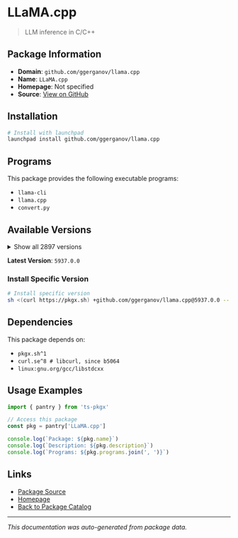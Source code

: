 # LLaMA.cpp

> LLM inference in C/C++

## Package Information

- **Domain**: `github.com/ggerganov/llama.cpp`
- **Name**: `LLaMA.cpp`
- **Homepage**: Not specified
- **Source**: [View on GitHub](https://github.com/pkgxdev/pantry/tree/main/projects/github.com/ggerganov/llama.cpp/package.yml)

## Installation

```bash
# Install with launchpad
launchpad install github.com/ggerganov/llama.cpp
```

## Programs

This package provides the following executable programs:

- `llama-cli`
- `llama.cpp`
- `convert.py`

## Available Versions

<details>
<summary>Show all 2897 versions</summary>

- `5937.0.0`, `5936.0.0`, `5935.0.0`, `5934.0.0`, `5933.0.0`
- `5932.0.0`, `5930.0.0`, `5929.0.0`, `5928.0.0`, `5927.0.0`
- `5924.0.0`, `5923.0.0`, `5922.0.0`, `5921.0.0`, `5920.0.0`
- `5919.0.0`, `5916.0.0`, `5914.0.0`, `5913.0.0`, `5912.0.0`
- `5911.0.0`, `5910.0.0`, `5909.0.0`, `5908.0.0`, `5904.0.0`
- `5902.0.0`, `5901.0.0`, `5900.0.0`, `5899.0.0`, `5898.0.0`
- `5897.0.0`, `5896.0.0`, `5895.0.0`, `5894.0.0`, `5893.0.0`
- `5892.0.0`, `5891.0.0`, `5890.0.0`, `5889.0.0`, `5888.0.0`
- `5887.0.0`, `5886.0.0`, `5884.0.0`, `5882.0.0`, `5880.0.0`
- `5876.0.0`, `5875.0.0`, `5874.0.0`, `5873.0.0`, `5872.0.0`
- `5870.0.0`, `5869.0.0`, `5868.0.0`, `5867.0.0`, `5866.0.0`
- `5865.0.0`, `5864.0.0`, `5863.0.0`, `5862.0.0`, `5861.0.0`
- `5860.0.0`, `5859.0.0`, `5858.0.0`, `5857.0.0`, `5856.0.0`
- `5855.0.0`, `5854.0.0`, `5853.0.0`, `5852.0.0`, `5851.0.0`
- `5849.0.0`, `5848.0.0`, `5847.0.0`, `5846.0.0`, `5845.0.0`
- `5844.0.0`, `5843.0.0`, `5841.0.0`, `5840.0.0`, `5839.0.0`
- `5838.0.0`, `5837.0.0`, `5836.0.0`, `5835.0.0`, `5834.0.0`
- `5833.0.0`, `5832.0.0`, `5831.0.0`, `5830.0.0`, `5829.0.0`
- `5828.0.0`, `5827.0.0`, `5826.0.0`, `5825.0.0`, `5824.0.0`
- `5823.0.0`, `5822.0.0`, `5821.0.0`, `5820.0.0`, `5819.0.0`
- `5817.0.0`, `5816.0.0`, `5815.0.0`, `5814.0.0`, `5812.0.0`
- `5811.0.0`, `5809.0.0`, `5808.0.0`, `5804.0.0`, `5803.0.0`
- `5802.0.0`, `5801.0.0`, `5798.0.0`, `5797.0.0`, `5795.0.0`
- `5794.0.0`, `5793.0.0`, `5792.0.0`, `5788.0.0`, `5787.0.0`
- `5785.0.0`, `5784.0.0`, `5783.0.0`, `5782.0.0`, `5780.0.0`
- `5778.0.0`, `5777.0.0`, `5775.0.0`, `5774.0.0`, `5773.0.0`
- `5772.0.0`, `5771.0.0`, `5770.0.0`, `5769.0.0`, `5760.0.0`
- `5759.0.0`, `5757.0.0`, `5756.0.0`, `5755.0.0`, `5754.0.0`
- `5753.0.0`, `5752.0.0`, `5751.0.0`, `5749.0.0`, `5747.0.0`
- `5745.0.0`, `5744.0.0`, `5743.0.0`, `5742.0.0`, `5740.0.0`
- `5738.0.0`, `5737.0.0`, `5736.0.0`, `5735.0.0`, `5734.0.0`
- `5733.0.0`, `5731.0.0`, `5729.0.0`, `5728.0.0`, `5726.0.0`
- `5723.0.0`, `5722.0.0`, `5721.0.0`, `5720.0.0`, `5719.0.0`
- `5718.0.0`, `5717.0.0`, `5716.0.0`, `5715.0.0`, `5714.0.0`
- `5713.0.0`, `5712.0.0`, `5711.0.0`, `5709.0.0`, `5708.0.0`
- `5707.0.0`, `5706.0.0`, `5704.0.0`, `5703.0.0`, `5702.0.0`
- `5701.0.0`, `5699.0.0`, `5698.0.0`, `5697.0.0`, `5696.0.0`
- `5695.0.0`, `5693.0.0`, `5689.0.0`, `5688.0.0`, `5687.0.0`
- `5686.0.0`, `5685.0.0`, `5684.0.0`, `5683.0.0`, `5682.0.0`
- `5681.0.0`, `5679.0.0`, `5676.0.0`, `5675.0.0`, `5674.0.0`
- `5673.0.0`, `5672.0.0`, `5671.0.0`, `5670.0.0`, `5669.0.0`
- `5668.0.0`, `5667.0.0`, `5666.0.0`, `5664.0.0`, `5662.0.0`
- `5659.0.0`, `5657.0.0`, `5655.0.0`, `5654.0.0`, `5653.0.0`
- `5652.0.0`, `5651.0.0`, `5650.0.0`, `5649.0.0`, `5648.0.0`
- `5646.0.0`, `5645.0.0`, `5644.0.0`, `5642.0.0`, `5641.0.0`
- `5640.0.0`, `5639.0.0`, `5638.0.0`, `5637.0.0`, `5636.0.0`
- `5634.0.0`, `5633.0.0`, `5632.0.0`, `5631.0.0`, `5630.0.0`
- `5629.0.0`, `5627.0.0`, `5625.0.0`, `5624.0.0`, `5622.0.0`
- `5621.0.0`, `5620.0.0`, `5618.0.0`, `5617.0.0`, `5615.0.0`
- `5614.0.0`, `5613.0.0`, `5612.0.0`, `5610.0.0`, `5609.0.0`
- `5608.0.0`, `5606.0.0`, `5604.0.0`, `5603.0.0`, `5602.0.0`
- `5601.0.0`, `5600.0.0`, `5598.0.0`, `5596.0.0`, `5595.0.0`
- `5593.0.0`, `5592.0.0`, `5591.0.0`, `5590.0.0`, `5589.0.0`
- `5588.0.0`, `5587.0.0`, `5586.0.0`, `5585.0.0`, `5584.0.0`
- `5581.0.0`, `5580.0.0`, `5578.0.0`, `5577.0.0`, `5576.0.0`
- `5575.0.0`, `5574.0.0`, `5573.0.0`, `5572.0.0`, `5571.0.0`
- `5569.0.0`, `5568.0.0`, `5560.0.0`, `5559.0.0`, `5558.0.0`
- `5556.0.0`, `5555.0.0`, `5554.0.0`, `5552.0.0`, `5551.0.0`
- `5548.0.0`, `5547.0.0`, `5546.0.0`, `5545.0.0`, `5544.0.0`
- `5543.0.0`, `5541.0.0`, `5540.0.0`, `5539.0.0`, `5538.0.0`
- `5537.0.0`, `5535.0.0`, `5534.0.0`, `5533.0.0`, `5532.0.0`
- `5530.0.0`, `5529.0.0`, `5526.0.0`, `5524.0.0`, `5522.0.0`
- `5519.0.0`, `5517.0.0`, `5516.0.0`, `5515.0.0`, `5514.0.0`
- `5513.0.0`, `5512.0.0`, `5510.0.0`, `5509.0.0`, `5508.0.0`
- `5506.0.0`, `5505.0.0`, `5504.0.0`, `5503.0.0`, `5502.0.0`
- `5501.0.0`, `5499.0.0`, `5498.0.0`, `5497.0.0`, `5495.0.0`
- `5494.0.0`, `5493.0.0`, `5492.0.0`, `5490.0.0`, `5489.0.0`
- `5488.0.0`, `5486.0.0`, `5484.0.0`, `5483.0.0`, `5481.0.0`
- `5480.0.0`, `5479.0.0`, `5478.0.0`, `5477.0.0`, `5476.0.0`
- `5475.0.0`, `5474.0.0`, `5473.0.0`, `5472.0.0`, `5471.0.0`
- `5468.0.0`, `5466.0.0`, `5465.0.0`, `5464.0.0`, `5463.0.0`
- `5462.0.0`, `5461.0.0`, `5460.0.0`, `5459.0.0`, `5458.0.0`
- `5456.0.0`, `5454.0.0`, `5453.0.0`, `5452.0.0`, `5451.0.0`
- `5450.0.0`, `5449.0.0`, `5448.0.0`, `5446.0.0`, `5444.0.0`
- `5443.0.0`, `5442.0.0`, `5441.0.0`, `5440.0.0`, `5439.0.0`
- `5438.0.0`, `5437.0.0`, `5436.0.0`, `5435.0.0`, `5434.0.0`
- `5432.0.0`, `5431.0.0`, `5430.0.0`, `5429.0.0`, `5427.0.0`
- `5426.0.0`, `5425.0.0`, `5423.0.0`, `5422.0.0`, `5421.0.0`
- `5417.0.0`, `5415.0.0`, `5414.0.0`, `5412.0.0`, `5411.0.0`
- `5410.0.0`, `5409.0.0`, `5406.0.0`, `5405.0.0`, `5404.0.0`
- `5402.0.0`, `5401.0.0`, `5400.0.0`, `5395.0.0`, `5394.0.0`
- `5392.0.0`, `5391.0.0`, `5390.0.0`, `5388.0.0`, `5387.0.0`
- `5385.0.0`, `5384.0.0`, `5382.0.0`, `5381.0.0`, `5380.0.0`
- `5379.0.0`, `5378.0.0`, `5377.0.0`, `5372.0.0`, `5371.0.0`
- `5370.0.0`, `5368.0.0`, `5367.0.0`, `5366.0.0`, `5365.0.0`
- `5363.0.0`, `5361.0.0`, `5360.0.0`, `5359.0.0`, `5358.0.0`
- `5357.0.0`, `5356.0.0`, `5355.0.0`, `5354.0.0`, `5353.0.0`
- `5352.0.0`, `5351.0.0`, `5350.0.0`, `5349.0.0`, `5347.0.0`
- `5346.0.0`, `5345.0.0`, `5344.0.0`, `5342.0.0`, `5341.0.0`
- `5340.0.0`, `5338.0.0`, `5336.0.0`, `5335.0.0`, `5334.0.0`
- `5333.0.0`, `5332.0.0`, `5331.0.0`, `5330.0.0`, `5329.0.0`
- `5328.0.0`, `5327.0.0`, `5326.0.0`, `5325.0.0`, `5324.0.0`
- `5323.0.0`, `5322.0.0`, `5321.0.0`, `5320.0.0`, `5318.0.0`
- `5317.0.0`, `5313.0.0`, `5311.0.0`, `5310.0.0`, `5309.0.0`
- `5308.0.0`, `5306.0.0`, `5303.0.0`, `5302.0.0`, `5301.0.0`
- `5300.0.0`, `5299.0.0`, `5298.0.0`, `5297.0.0`, `5296.0.0`
- `5295.0.0`, `5293.0.0`, `5292.0.0`, `5289.0.0`, `5287.0.0`
- `5286.0.0`, `5284.0.0`, `5283.0.0`, `5281.0.0`, `5280.0.0`
- `5279.0.0`, `5278.0.0`, `5277.0.0`, `5276.0.0`, `5275.0.0`
- `5274.0.0`, `5273.0.0`, `5272.0.0`, `5271.0.0`, `5270.0.0`
- `5269.0.0`, `5267.0.0`, `5266.0.0`, `5265.0.0`, `5261.0.0`
- `5260.0.0`, `5259.0.0`, `5258.0.0`, `5257.0.0`, `5255.0.0`
- `5254.0.0`, `5253.0.0`, `5252.0.0`, `5250.0.0`, `5249.0.0`
- `5248.0.0`, `5246.0.0`, `5243.0.0`, `5242.0.0`, `5241.0.0`
- `5239.0.0`, `5237.0.0`, `5236.0.0`, `5235.0.0`, `5233.0.0`
- `5232.0.0`, `5231.0.0`, `5230.0.0`, `5228.0.0`, `5226.0.0`
- `5225.0.0`, `5223.0.0`, `5222.0.0`, `5221.0.0`, `5220.0.0`
- `5219.0.0`, `5218.0.0`, `5217.0.0`, `5216.0.0`, `5215.0.0`
- `5214.0.0`, `5213.0.0`, `5212.0.0`, `5211.0.0`, `5210.0.0`
- `5209.0.0`, `5208.0.0`, `5207.0.0`, `5205.0.0`, `5204.0.0`
- `5202.0.0`, `5201.0.0`, `5200.0.0`, `5199.0.0`, `5198.0.0`
- `5197.0.0`, `5196.0.0`, `5195.0.0`, `5194.0.0`, `5193.0.0`
- `5192.0.0`, `5191.0.0`, `5190.0.0`, `5189.0.0`, `5188.0.0`
- `5187.0.0`, `5186.0.0`, `5185.0.0`, `5184.0.0`, `5181.0.0`
- `5180.0.0`, `5178.0.0`, `5177.0.0`, `5176.0.0`, `5175.0.0`
- `5174.0.0`, `5173.0.0`, `5171.0.0`, `5170.0.0`, `5169.0.0`
- `5166.0.0`, `5165.0.0`, `5164.0.0`, `5163.0.0`, `5162.0.0`
- `5161.0.0`, `5160.0.0`, `5159.0.0`, `5158.0.0`, `5156.0.0`
- `5155.0.0`, `5153.0.0`, `5152.0.0`, `5151.0.0`, `5150.0.0`
- `5149.0.0`, `5148.0.0`, `5147.0.0`, `5146.0.0`, `5145.0.0`
- `5144.0.0`, `5143.0.0`, `5142.0.0`, `5141.0.0`, `5140.0.0`
- `5138.0.0`, `5137.0.0`, `5136.0.0`, `5135.0.0`, `5134.0.0`
- `5133.0.0`, `5132.0.0`, `5131.0.0`, `5129.0.0`, `5127.0.0`
- `5126.0.0`, `5125.0.0`, `5124.0.0`, `5123.0.0`, `5122.0.0`
- `5121.0.0`, `5120.0.0`, `5119.0.0`, `5118.0.0`, `5117.0.0`
- `5116.0.0`, `5115.0.0`, `5114.0.0`, `5113.0.0`, `5108.0.0`
- `5107.0.0`, `5106.0.0`, `5099.0.0`, `5097.0.0`, `5096.0.0`
- `5094.0.0`, `5093.0.0`, `5092.0.0`, `5089.0.0`, `5086.0.0`
- `5085.0.0`, `5084.0.0`, `5083.0.0`, `5082.0.0`, `5081.0.0`
- `5080.0.0`, `5079.0.0`, `5078.0.0`, `5076.0.0`, `5074.0.0`
- `5073.0.0`, `5072.0.0`, `5071.0.0`, `5066.0.0`, `5064.0.0`
- `5062.0.0`, `5061.0.0`, `5060.0.0`, `5059.0.0`, `5058.0.0`
- `5057.0.0`, `5056.0.0`, `5055.0.0`, `5054.0.0`, `5053.0.0`
- `5052.0.0`, `5050.0.0`, `5049.0.0`, `5046.0.0`, `5045.0.0`
- `5043.0.0`, `5041.0.0`, `5039.0.0`, `5038.0.0`, `5037.0.0`
- `5036.0.0`, `5035.0.0`, `5034.0.0`, `5033.0.0`, `5032.0.0`
- `5031.0.0`, `5030.0.0`, `5029.0.0`, `5028.0.0`, `5026.0.0`
- `5025.0.0`, `5022.0.0`, `5021.0.0`, `5019.0.0`, `5018.0.0`
- `5017.0.0`, `5016.0.0`, `5015.0.0`, `5013.0.0`, `5012.0.0`
- `5010.0.0`, `5009.0.0`, `5006.0.0`, `5005.0.0`, `5004.0.0`
- `5003.0.0`, `5002.0.0`, `5001.0.0`, `4999.0.0`, `4998.0.0`
- `4997.0.0`, `4992.0.0`, `4991.0.0`, `4990.0.0`, `4988.0.0`
- `4987.0.0`, `4986.0.0`, `4985.0.0`, `4984.0.0`, `4982.0.0`
- `4981.0.0`, `4980.0.0`, `4978.0.0`, `4977.0.0`, `4976.0.0`
- `4974.0.0`, `4972.0.0`, `4970.0.0`, `4969.0.0`, `4967.0.0`
- `4966.0.0`, `4964.0.0`, `4963.0.0`, `4961.0.0`, `4958.0.0`
- `4957.0.0`, `4956.0.0`, `4953.0.0`, `4951.0.0`, `4948.0.0`
- `4947.0.0`, `4945.0.0`, `4944.0.0`, `4942.0.0`, `4940.0.0`
- `4939.0.0`, `4938.0.0`, `4937.0.0`, `4936.0.0`, `4935.0.0`
- `4934.0.0`, `4933.0.0`, `4932.0.0`, `4930.0.0`, `4929.0.0`
- `4927.0.0`, `4926.0.0`, `4925.0.0`, `4924.0.0`, `4923.0.0`
- `4921.0.0`, `4920.0.0`, `4919.0.0`, `4916.0.0`, `4915.0.0`
- `4914.0.0`, `4913.0.0`, `4912.0.0`, `4911.0.0`, `4910.0.0`
- `4909.0.0`, `4908.0.0`, `4907.0.0`, `4905.0.0`, `4903.0.0`
- `4902.0.0`, `4901.0.0`, `4900.0.0`, `4899.0.0`, `4898.0.0`
- `4897.0.0`, `4896.0.0`, `4895.0.0`, `4893.0.0`, `4892.0.0`
- `4891.0.0`, `4889.0.0`, `4888.0.0`, `4886.0.0`, `4885.0.0`
- `4884.0.0`, `4882.0.0`, `4880.0.0`, `4879.0.0`, `4877.0.0`
- `4876.0.0`, `4875.0.0`, `4874.0.0`, `4873.0.0`, `4872.0.0`
- `4871.0.0`, `4870.0.0`, `4869.0.0`, `4868.0.0`, `4867.0.0`
- `4865.0.0`, `4864.0.0`, `4863.0.0`, `4861.0.0`, `4860.0.0`
- `4859.0.0`, `4856.0.0`, `4855.0.0`, `4854.0.0`, `4853.0.0`
- `4851.0.0`, `4849.0.0`, `4848.0.0`, `4847.0.0`, `4846.0.0`
- `4837.0.0`, `4836.0.0`, `4835.0.0`, `4834.0.0`, `4833.0.0`
- `4832.0.0`, `4831.0.0`, `4830.0.0`, `4829.0.0`, `4827.0.0`
- `4826.0.0`, `4824.0.0`, `4823.0.0`, `4821.0.0`, `4820.0.0`
- `4819.0.0`, `4818.0.0`, `4806.0.0`, `4805.0.0`, `4804.0.0`
- `4803.0.0`, `4801.0.0`, `4800.0.0`, `4799.0.0`, `4798.0.0`
- `4797.0.0`, `4796.0.0`, `4793.0.0`, `4792.0.0`, `4790.0.0`
- `4789.0.0`, `4788.0.0`, `4786.0.0`, `4785.0.0`, `4784.0.0`
- `4783.0.0`, `4778.0.0`, `4777.0.0`, `4776.0.0`, `4775.0.0`
- `4774.0.0`, `4773.0.0`, `4771.0.0`, `4770.0.0`, `4769.0.0`
- `4768.0.0`, `4767.0.0`, `4765.0.0`, `4764.0.0`, `4763.0.0`
- `4762.0.0`, `4761.0.0`, `4760.0.0`, `4759.0.0`, `4756.0.0`
- `4755.0.0`, `4754.0.0`, `4753.0.0`, `4751.0.0`, `4749.0.0`
- `4747.0.0`, `4746.0.0`, `4745.0.0`, `4743.0.0`, `4742.0.0`
- `4739.0.0`, `4738.0.0`, `4735.0.0`, `4734.0.0`, `4733.0.0`
- `4732.0.0`, `4731.0.0`, `4730.0.0`, `4728.0.0`, `4727.0.0`
- `4724.0.0`, `4722.0.0`, `4721.0.0`, `4720.0.0`, `4719.0.0`
- `4718.0.0`, `4717.0.0`, `4716.0.0`, `4714.0.0`, `4713.0.0`
- `4712.0.0`, `4710.0.0`, `4708.0.0`, `4707.0.0`, `4706.0.0`
- `4705.0.0`, `4704.0.0`, `4702.0.0`, `4699.0.0`, `4698.0.0`
- `4696.0.0`, `4695.0.0`, `4694.0.0`, `4692.0.0`, `4689.0.0`
- `4688.0.0`, `4686.0.0`, `4683.0.0`, `4682.0.0`, `4681.0.0`
- `4679.0.0`, `4678.0.0`, `4677.0.0`, `4676.0.0`, `4675.0.0`
- `4671.0.0`, `4667.0.0`, `4666.0.0`, `4663.0.0`, `4662.0.0`
- `4661.0.0`, `4660.0.0`, `4659.0.0`, `4658.0.0`, `4657.0.0`
- `4651.0.0`, `4649.0.0`, `4648.0.0`, `4647.0.0`, `4646.0.0`
- `4644.0.0`, `4643.0.0`, `4642.0.0`, `4641.0.0`, `4640.0.0`
- `4639.0.0`, `4637.0.0`, `4636.0.0`, `4634.0.0`, `4633.0.0`
- `4631.0.0`, `4628.0.0`, `4623.0.0`, `4621.0.0`, `4620.0.0`
- `4619.0.0`, `4618.0.0`, `4617.0.0`, `4616.0.0`, `4615.0.0`
- `4614.0.0`, `4613.0.0`, `4611.0.0`, `4610.0.0`, `4609.0.0`
- `4608.0.0`, `4607.0.0`, `4606.0.0`, `4605.0.0`, `4604.0.0`
- `4603.0.0`, `4601.0.0`, `4600.0.0`, `4599.0.0`, `4598.0.0`
- `4595.0.0`, `4594.0.0`, `4589.0.0`, `4588.0.0`, `4586.0.0`
- `4585.0.0`, `4583.0.0`, `4581.0.0`, `4580.0.0`, `4576.0.0`
- `4575.0.0`, `4574.0.0`, `4572.0.0`, `4570.0.0`, `4569.0.0`
- `4568.0.0`, `4567.0.0`, `4566.0.0`, `4565.0.0`, `4564.0.0`
- `4562.0.0`, `4560.0.0`, `4559.0.0`, `4557.0.0`, `4552.0.0`
- `4550.0.0`, `4549.0.0`, `4548.0.0`, `4547.0.0`, `4546.0.0`
- `4545.0.0`, `4543.0.0`, `4542.0.0`, `4539.0.0`, `4538.0.0`
- `4537.0.0`, `4536.0.0`, `4535.0.0`, `4534.0.0`, `4533.0.0`
- `4532.0.0`, `4529.0.0`, `4528.0.0`, `4527.0.0`, `4526.0.0`
- `4525.0.0`, `4524.0.0`, `4523.0.0`, `4522.0.0`, `4521.0.0`
- `4520.0.0`, `4519.0.0`, `4518.0.0`, `4516.0.0`, `4514.0.0`
- `4513.0.0`, `4512.0.0`, `4510.0.0`, `4509.0.0`, `4508.0.0`
- `4506.0.0`, `4504.0.0`, `4503.0.0`, `4502.0.0`, `4501.0.0`
- `4500.0.0`, `4499.0.0`, `4497.0.0`, `4493.0.0`, `4491.0.0`
- `4488.0.0`, `4487.0.0`, `4485.0.0`, `4481.0.0`, `4475.0.0`
- `4474.0.0`, `4468.0.0`, `4467.0.0`, `4466.0.0`, `4465.0.0`
- `4464.0.0`, `4458.0.0`, `4457.0.0`, `4456.0.0`, `4453.0.0`
- `4451.0.0`, `4450.0.0`, `4447.0.0`, `4446.0.0`, `4445.0.0`
- `4443.0.0`, `4440.0.0`, `4439.0.0`, `4438.0.0`, `4437.0.0`
- `4435.0.0`, `4434.0.0`, `4433.0.0`, `4432.0.0`, `4431.0.0`
- `4430.0.0`, `4428.0.0`, `4426.0.0`, `4425.0.0`, `4424.0.0`
- `4423.0.0`, `4422.0.0`, `4421.0.0`, `4420.0.0`, `4419.0.0`
- `4418.0.0`, `4416.0.0`, `4415.0.0`, `4414.0.0`, `4411.0.0`
- `4409.0.0`, `4406.0.0`, `4404.0.0`, `4403.0.0`, `4402.0.0`
- `4400.0.0`, `4399.0.0`, `4398.0.0`, `4397.0.0`, `4396.0.0`
- `4394.0.0`, `4393.0.0`, `4392.0.0`, `4391.0.0`, `4390.0.0`
- `4389.0.0`, `4388.0.0`, `4387.0.0`, `4386.0.0`, `4385.0.0`
- `4384.0.0`, `4383.0.0`, `4382.0.0`, `4381.0.0`, `4380.0.0`
- `4379.0.0`, `4378.0.0`, `4376.0.0`, `4375.0.0`, `4372.0.0`
- `4371.0.0`, `4369.0.0`, `4368.0.0`, `4367.0.0`, `4366.0.0`
- `4365.0.0`, `4363.0.0`, `4362.0.0`, `4361.0.0`, `4360.0.0`
- `4359.0.0`, `4358.0.0`, `4357.0.0`, `4354.0.0`, `4353.0.0`
- `4351.0.0`, `4350.0.0`, `4349.0.0`, `4348.0.0`, `4343.0.0`
- `4342.0.0`, `4341.0.0`, `4338.0.0`, `4337.0.0`, `4333.0.0`
- `4331.0.0`, `4329.0.0`, `4327.0.0`, `4326.0.0`, `4325.0.0`
- `4324.0.0`, `4321.0.0`, `4320.0.0`, `4319.0.0`, `4318.0.0`
- `4317.0.0`, `4315.0.0`, `4314.0.0`, `4312.0.0`, `4311.0.0`
- `4304.0.0`, `4302.0.0`, `4301.0.0`, `4300.0.0`, `4299.0.0`
- `4298.0.0`, `4297.0.0`, `4296.0.0`, `4295.0.0`, `4293.0.0`
- `4292.0.0`, `4291.0.0`, `4290.0.0`, `4288.0.0`, `4287.0.0`
- `4285.0.0`, `4284.0.0`, `4283.0.0`, `4282.0.0`, `4281.0.0`
- `4280.0.0`, `4279.0.0`, `4276.0.0`, `4273.0.0`, `4272.0.0`
- `4271.0.0`, `4267.0.0`, `4266.0.0`, `4265.0.0`, `4262.0.0`
- `4261.0.0`, `4260.0.0`, `4258.0.0`, `4256.0.0`, `4255.0.0`
- `4254.0.0`, `4253.0.0`, `4248.0.0`, `4246.0.0`, `4243.0.0`
- `4242.0.0`, `4240.0.0`, `4239.0.0`, `4234.0.0`, `4233.0.0`
- `4231.0.0`, `4230.0.0`, `4227.0.0`, `4226.0.0`, `4224.0.0`
- `4222.0.0`, `4221.0.0`, `4220.0.0`, `4219.0.0`, `4218.0.0`
- `4217.0.0`, `4216.0.0`, `4215.0.0`, `4214.0.0`, `4212.0.0`
- `4210.0.0`, `4209.0.0`, `4208.0.0`, `4206.0.0`, `4204.0.0`
- `4203.0.0`, `4202.0.0`, `4201.0.0`, `4200.0.0`, `4195.0.0`
- `4191.0.0`, `4179.0.0`, `4178.0.0`, `4177.0.0`, `4176.0.0`
- `4175.0.0`, `4174.0.0`, `4173.0.0`, `4171.0.0`, `4170.0.0`
- `4169.0.0`, `4168.0.0`, `4167.0.0`, `4164.0.0`, `4163.0.0`
- `4162.0.0`, `4161.0.0`, `4160.0.0`, `4157.0.0`, `4154.0.0`
- `4153.0.0`, `4151.0.0`, `4150.0.0`, `4149.0.0`, `4148.0.0`
- `4143.0.0`, `4142.0.0`, `4141.0.0`, `4139.0.0`, `4138.0.0`
- `4137.0.0`, `4134.0.0`, `4133.0.0`, `4132.0.0`, `4131.0.0`
- `4130.0.0`, `4129.0.0`, `4128.0.0`, `4127.0.0`, `4126.0.0`
- `4122.0.0`, `4120.0.0`, `4118.0.0`, `4115.0.0`, `4114.0.0`
- `4113.0.0`, `4112.0.0`, `4111.0.0`, `4103.0.0`, `4102.0.0`
- `4100.0.0`, `4098.0.0`, `4095.0.0`, `4094.0.0`, `4092.0.0`
- `4091.0.0`, `4088.0.0`, `4087.0.0`, `4082.0.0`, `4081.0.0`
- `4080.0.0`, `4079.0.0`, `4078.0.0`, `4077.0.0`, `4076.0.0`
- `4075.0.0`, `4071.0.0`, `4069.0.0`, `4068.0.0`, `4067.0.0`
- `4066.0.0`, `4065.0.0`, `4062.0.0`, `4056.0.0`, `4055.0.0`
- `4053.0.0`, `4052.0.0`, `4050.0.0`, `4048.0.0`, `4044.0.0`
- `4042.0.0`, `4041.0.0`, `4040.0.0`, `4038.0.0`, `4037.0.0`
- `4036.0.0`, `4034.0.0`, `4033.0.0`, `4032.0.0`, `4027.0.0`
- `4026.0.0`, `4025.0.0`, `4024.0.0`, `4023.0.0`, `4020.0.0`
- `4019.0.0`, `4016.0.0`, `4015.0.0`, `4014.0.0`, `4013.0.0`
- `4011.0.0`, `4010.0.0`, `4009.0.0`, `4007.0.0`, `4006.0.0`
- `4005.0.0`, `4003.0.0`, `4002.0.0`, `4001.0.0`, `4000.0.0`
- `3999.0.0`, `3998.0.0`, `3997.0.0`, `3996.0.0`, `3995.0.0`
- `3994.0.0`, `3991.0.0`, `3990.0.0`, `3989.0.0`, `3988.0.0`
- `3987.0.0`, `3985.0.0`, `3984.0.0`, `3983.0.0`, `3982.0.0`
- `3978.0.0`, `3977.0.0`, `3975.0.0`, `3974.0.0`, `3972.0.0`
- `3971.0.0`, `3970.0.0`, `3967.0.0`, `3964.0.0`, `3962.0.0`
- `3961.0.0`, `3960.0.0`, `3958.0.0`, `3957.0.0`, `3952.0.0`
- `3950.0.0`, `3949.0.0`, `3948.0.0`, `3946.0.0`, `3943.0.0`
- `3942.0.0`, `3941.0.0`, `3940.0.0`, `3939.0.0`, `3938.0.0`
- `3936.0.0`, `3935.0.0`, `3933.0.0`, `3932.0.0`, `3931.0.0`
- `3930.0.0`, `3927.0.0`, `3926.0.0`, `3925.0.0`, `3923.0.0`
- `3922.0.0`, `3921.0.0`, `3920.0.0`, `3917.0.0`, `3916.0.0`
- `3914.0.0`, `3912.0.0`, `3911.0.0`, `3909.0.0`, `3907.0.0`
- `3906.0.0`, `3905.0.0`, `3904.0.0`, `3903.0.0`, `3902.0.0`
- `3901.0.0`, `3899.0.0`, `3898.0.0`, `3896.0.0`, `3895.0.0`
- `3892.0.0`, `3889.0.0`, `3887.0.0`, `3886.0.0`, `3883.0.0`
- `3880.0.0`, `3878.0.0`, `3874.0.0`, `3873.0.0`, `3872.0.0`
- `3870.0.0`, `3869.0.0`, `3868.0.0`, `3867.0.0`, `3866.0.0`
- `3865.0.0`, `3864.0.0`, `3863.0.0`, `3861.0.0`, `3856.0.0`
- `3855.0.0`, `3853.0.0`, `3849.0.0`, `3848.0.0`, `3847.0.0`
- `3841.0.0`, `3837.0.0`, `3835.0.0`, `3834.0.0`, `3832.0.0`
- `3831.0.0`, `3829.0.0`, `3828.0.0`, `3827.0.0`, `3825.0.0`
- `3824.0.0`, `3823.0.0`, `3822.0.0`, `3821.0.0`, `3818.0.0`
- `3817.0.0`, `3816.0.0`, `3814.0.0`, `3813.0.0`, `3812.0.0`
- `3811.0.0`, `3808.0.0`, `3807.0.0`, `3806.0.0`, `3805.0.0`
- `3804.0.0`, `3803.0.0`, `3802.0.0`, `3801.0.0`, `3800.0.0`
- `3799.0.0`, `3798.0.0`, `3795.0.0`, `3790.0.0`, `3789.0.0`
- `3788.0.0`, `3787.0.0`, `3786.0.0`, `3785.0.0`, `3783.0.0`
- `3782.0.0`, `3781.0.0`, `3779.0.0`, `3778.0.0`, `3777.0.0`
- `3775.0.0`, `3774.0.0`, `3772.0.0`, `3771.0.0`, `3770.0.0`
- `3767.0.0`, `3766.0.0`, `3765.0.0`, `3764.0.0`, `3763.0.0`
- `3761.0.0`, `3760.0.0`, `3759.0.0`, `3756.0.0`, `3755.0.0`
- `3754.0.0`, `3753.0.0`, `3752.0.0`, `3751.0.0`, `3750.0.0`
- `3749.0.0`, `3747.0.0`, `3744.0.0`, `3743.0.0`, `3740.0.0`
- `3737.0.0`, `3735.0.0`, `3733.0.0`, `3731.0.0`, `3729.0.0`
- `3728.0.0`, `3727.0.0`, `3726.0.0`, `3725.0.0`, `3723.0.0`
- `3721.0.0`, `3720.0.0`, `3718.0.0`, `3717.0.0`, `3716.0.0`
- `3715.0.0`, `3714.0.0`, `3713.0.0`, `3711.0.0`, `3707.0.0`
- `3706.0.0`, `3705.0.0`, `3704.0.0`, `3703.0.0`, `3702.0.0`
- `3701.0.0`, `3700.0.0`, `3699.0.0`, `3688.0.0`, `3687.0.0`
- `3686.0.0`, `3685.0.0`, `3684.0.0`, `3683.0.0`, `3682.0.0`
- `3681.0.0`, `3680.0.0`, `3678.0.0`, `3677.0.0`, `3676.0.0`
- `3675.0.0`, `3674.0.0`, `3672.0.0`, `3671.0.0`, `3669.0.0`
- `3668.0.0`, `3667.0.0`, `3666.0.0`, `3664.0.0`, `3661.0.0`
- `3658.0.0`, `3656.0.0`, `3655.0.0`, `3654.0.0`, `3652.0.0`
- `3651.0.0`, `3649.0.0`, `3647.0.0`, `3645.0.0`, `3644.0.0`
- `3643.0.0`, `3639.0.0`, `3636.0.0`, `3635.0.0`, `3634.0.0`
- `3633.0.0`, `3632.0.0`, `3631.0.0`, `3630.0.0`, `3629.0.0`
- `3625.0.0`, `3623.0.0`, `3622.0.0`, `3621.0.0`, `3620.0.0`
- `3617.0.0`, `3616.0.0`, `3615.0.0`, `3614.0.0`, `3613.0.0`
- `3612.0.0`, `3611.0.0`, `3610.0.0`, `3609.0.0`, `3608.0.0`
- `3607.0.0`, `3606.0.0`, `3604.0.0`, `3603.0.0`, `3600.0.0`
- `3599.0.0`, `3598.0.0`, `3593.0.0`, `3592.0.0`, `3591.0.0`
- `3590.0.0`, `3589.0.0`, `3588.0.0`, `3587.0.0`, `3585.0.0`
- `3584.0.0`, `3583.0.0`, `3582.0.0`, `3581.0.0`, `3580.0.0`
- `3578.0.0`, `3577.0.0`, `3575.0.0`, `3574.0.0`, `3573.0.0`
- `3571.0.0`, `3567.0.0`, `3566.0.0`, `3565.0.0`, `3564.0.0`
- `3563.0.0`, `3561.0.0`, `3560.0.0`, `3559.0.0`, `3557.0.0`
- `3556.0.0`, `3551.0.0`, `3547.0.0`, `3543.0.0`, `3542.0.0`
- `3541.0.0`, `3540.0.0`, `3539.0.0`, `3538.0.0`, `3537.0.0`
- `3536.0.0`, `3534.0.0`, `3532.0.0`, `3531.0.0`, `3529.0.0`
- `3528.0.0`, `3527.0.0`, `3525.0.0`, `3524.0.0`, `3522.0.0`
- `3520.0.0`, `3519.0.0`, `3517.0.0`, `3516.0.0`, `3515.0.0`
- `3512.0.0`, `3510.0.0`, `3509.0.0`, `3508.0.0`, `3506.0.0`
- `3505.0.0`, `3504.0.0`, `3503.0.0`, `3502.0.0`, `3501.0.0`
- `3500.0.0`, `3499.0.0`, `3498.0.0`, `3497.0.0`, `3496.0.0`
- `3495.0.0`, `3490.0.0`, `3489.0.0`, `3488.0.0`, `3487.0.0`
- `3486.0.0`, `3485.0.0`, `3484.0.0`, `3483.0.0`, `3482.0.0`
- `3479.0.0`, `3472.0.0`, `3471.0.0`, `3470.0.0`, `3469.0.0`
- `3468.0.0`, `3467.0.0`, `3465.0.0`, `3464.0.0`, `3463.0.0`
- `3462.0.0`, `3461.0.0`, `3460.0.0`, `3459.0.0`, `3458.0.0`
- `3456.0.0`, `3452.0.0`, `3451.0.0`, `3450.0.0`, `3449.0.0`
- `3447.0.0`, `3445.0.0`, `3442.0.0`, `3441.0.0`, `3440.0.0`
- `3438.0.0`, `3437.0.0`, `3436.0.0`, `3434.0.0`, `3433.0.0`
- `3428.0.0`, `3427.0.0`, `3425.0.0`, `3423.0.0`, `3421.0.0`
- `3419.0.0`, `3418.0.0`, `3416.0.0`, `3412.0.0`, `3408.0.0`
- `3407.0.0`, `3406.0.0`, `3405.0.0`, `3403.0.0`, `3402.0.0`
- `3400.0.0`, `3398.0.0`, `3396.0.0`, `3394.0.0`, `3393.0.0`
- `3392.0.0`, `3389.0.0`, `3387.0.0`, `3386.0.0`, `3385.0.0`
- `3384.0.0`, `3383.0.0`, `3382.0.0`, `3381.0.0`, `3378.0.0`
- `3376.0.0`, `3375.0.0`, `3374.0.0`, `3373.0.0`, `3371.0.0`
- `3370.0.0`, `3369.0.0`, `3368.0.0`, `3367.0.0`, `3366.0.0`
- `3365.0.0`, `3363.0.0`, `3361.0.0`, `3358.0.0`, `3356.0.0`
- `3355.0.0`, `3354.0.0`, `3353.0.0`, `3347.0.0`, `3345.0.0`
- `3342.0.0`, `3341.0.0`, `3340.0.0`, `3334.0.0`, `3333.0.0`
- `3332.0.0`, `3328.0.0`, `3327.0.0`, `3325.0.0`, `3324.0.0`
- `3322.0.0`, `3317.0.0`, `3316.0.0`, `3315.0.0`, `3314.0.0`
- `3311.0.0`, `3309.0.0`, `3307.0.0`, `3306.0.0`, `3305.0.0`
- `3304.0.0`, `3303.0.0`, `3295.0.0`, `3294.0.0`, `3293.0.0`
- `3292.0.0`, `3291.0.0`, `3290.0.0`, `3289.0.0`, `3287.0.0`
- `3286.0.0`, `3285.0.0`, `3284.0.0`, `3283.0.0`, `3282.0.0`
- `3280.0.0`, `3279.0.0`, `3278.0.0`, `3276.0.0`, `3274.0.0`
- `3273.0.0`, `3269.0.0`, `3267.0.0`, `3266.0.0`, `3265.0.0`
- `3264.0.0`, `3263.0.0`, `3262.0.0`, `3261.0.0`, `3260.0.0`
- `3259.0.0`, `3258.0.0`, `3256.0.0`, `3254.0.0`, `3252.0.0`
- `3250.0.0`, `3249.0.0`, `3248.0.0`, `3246.0.0`, `3245.0.0`
- `3243.0.0`, `3242.0.0`, `3241.0.0`, `3240.0.0`, `3233.0.0`
- `3232.0.0`, `3231.0.0`, `3230.0.0`, `3229.0.0`, `3228.0.0`
- `3227.0.0`, `3226.0.0`, `3223.0.0`, `3222.0.0`, `3220.0.0`
- `3219.0.0`, `3218.0.0`, `3216.0.0`, `3212.0.0`, `3211.0.0`
- `3209.0.0`, `3208.0.0`, `3206.0.0`, `3205.0.0`, `3204.0.0`
- `3202.0.0`, `3201.0.0`, `3199.0.0`, `3197.0.0`, `3195.0.0`
- `3194.0.0`, `3193.0.0`, `3190.0.0`, `3189.0.0`, `3188.0.0`
- `3187.0.0`, `3186.0.0`, `3184.0.0`, `3183.0.0`, `3182.0.0`
- `3181.0.0`, `3180.0.0`, `3179.0.0`, `3178.0.0`, `3177.0.0`
- `3175.0.0`, `3166.0.0`, `3163.0.0`, `3162.0.0`, `3158.0.0`
- `3156.0.0`, `3154.0.0`, `3153.0.0`, `3152.0.0`, `3151.0.0`
- `3150.0.0`, `3149.0.0`, `3148.0.0`, `3147.0.0`, `3146.0.0`
- `3145.0.0`, `3143.0.0`, `3140.0.0`, `3139.0.0`, `3138.0.0`
- `3135.0.0`, `3134.0.0`, `3131.0.0`, `3130.0.0`, `3091.0.0`
- `3089.0.0`, `3088.0.0`, `3087.0.0`, `3086.0.0`, `3085.0.0`
- `3083.0.0`, `3082.0.0`, `3080.0.0`, `3079.0.0`, `3078.0.0`
- `3077.0.0`, `3076.0.0`, `3075.0.0`, `3074.0.0`, `3073.0.0`
- `3072.0.0`, `3071.0.0`, `3070.0.0`, `3067.0.0`, `3066.0.0`
- `3065.0.0`, `3063.0.0`, `3058.0.0`, `3056.0.0`, `3051.0.0`
- `3046.0.0`, `3045.0.0`, `3044.0.0`, `3042.0.0`, `3040.0.0`
- `3039.0.0`, `3038.0.0`, `3037.0.0`, `3036.0.0`, `3035.0.0`
- `3033.0.0`, `3030.0.0`, `3029.0.0`, `3028.0.0`, `3027.0.0`
- `3026.0.0`, `3025.0.0`, `3024.0.0`, `3023.0.0`, `3021.0.0`
- `3019.0.0`, `3018.0.0`, `3015.0.0`, `3014.0.0`, `3012.0.0`
- `3011.0.0`, `3010.0.0`, `3008.0.0`, `3007.0.0`, `3006.0.0`
- `3003.0.0`, `3001.0.0`, `2998.0.0`, `2996.0.0`, `2995.0.0`
- `2994.0.0`, `2993.0.0`, `2992.0.0`, `2989.0.0`, `2988.0.0`
- `2985.0.0`, `2984.0.0`, `2982.0.0`, `2981.0.0`, `2979.0.0`
- `2978.0.0`, `2976.0.0`, `2974.0.0`, `2973.0.0`, `2972.0.0`
- `2970.0.0`, `2969.0.0`, `2968.0.0`, `2967.0.0`, `2966.0.0`
- `2965.0.0`, `2964.0.0`, `2963.0.0`, `2962.0.0`, `2961.0.0`
- `2958.0.0`, `2956.0.0`, `2955.0.0`, `2953.0.0`, `2952.0.0`
- `2950.0.0`, `2949.0.0`, `2948.0.0`, `2946.0.0`, `2945.0.0`
- `2943.0.0`, `2941.0.0`, `2940.0.0`, `2939.0.0`, `2938.0.0`
- `2937.0.0`, `2936.0.0`, `2934.0.0`, `2933.0.0`, `2932.0.0`
- `2930.0.0`, `2929.0.0`, `2928.0.0`, `2927.0.0`, `2926.0.0`
- `2923.0.0`, `2922.0.0`, `2921.0.0`, `2918.0.0`, `2917.0.0`
- `2916.0.0`, `2915.0.0`, `2914.0.0`, `2913.0.0`, `2910.0.0`
- `2909.0.0`, `2908.0.0`, `2906.0.0`, `2901.0.0`, `2899.0.0`
- `2897.0.0`, `2894.0.0`, `2893.0.0`, `2892.0.0`, `2891.0.0`
- `2890.0.0`, `2889.0.0`, `2885.0.0`, `2884.0.0`, `2879.0.0`
- `2878.0.0`, `2877.0.0`, `2876.0.0`, `2875.0.0`, `2874.0.0`
- `2871.0.0`, `2870.0.0`, `2868.0.0`, `2867.0.0`, `2865.0.0`
- `2864.0.0`, `2862.0.0`, `2861.0.0`, `2860.0.0`, `2859.0.0`
- `2854.0.0`, `2852.0.0`, `2848.0.0`, `2847.0.0`, `2846.0.0`
- `2845.0.0`, `2844.0.0`, `2843.0.0`, `2842.0.0`, `2840.0.0`
- `2839.0.0`, `2838.0.0`, `2837.0.0`, `2836.0.0`, `2835.0.0`
- `2834.0.0`, `2831.0.0`, `2830.0.0`, `2828.0.0`, `2826.0.0`
- `2824.0.0`, `2822.0.0`, `2821.0.0`, `2820.0.0`, `2818.0.0`
- `2817.0.0`, `2816.0.0`, `2815.0.0`, `2813.0.0`, `2812.0.0`
- `2811.0.0`, `2808.0.0`, `2805.0.0`, `2804.0.0`, `2803.0.0`
- `2800.0.0`, `2797.0.0`, `2794.0.0`, `2793.0.0`, `2791.0.0`
- `2789.0.0`, `2787.0.0`, `2785.0.0`, `2784.0.0`, `2783.0.0`
- `2781.0.0`, `2780.0.0`, `2779.0.0`, `2777.0.0`, `2776.0.0`
- `2775.0.0`, `2774.0.0`, `2773.0.0`, `2772.0.0`, `2771.0.0`
- `2769.0.0`, `2767.0.0`, `2766.0.0`, `2764.0.0`, `2763.0.0`
- `2761.0.0`, `2760.0.0`, `2757.0.0`, `2756.0.0`, `2755.0.0`
- `2754.0.0`, `2753.0.0`, `2751.0.0`, `2750.0.0`, `2749.0.0`
- `2748.0.0`, `2747.0.0`, `2746.0.0`, `2740.0.0`, `2737.0.0`
- `2736.0.0`, `2735.0.0`, `2734.0.0`, `2731.0.0`, `2730.0.0`
- `2729.0.0`, `2728.0.0`, `2727.0.0`, `2724.0.0`, `2717.0.0`
- `2715.0.0`, `2714.0.0`, `2712.0.0`, `2710.0.0`, `2709.0.0`
- `2708.0.0`, `2707.0.0`, `2702.0.0`, `2700.0.0`, `2699.0.0`
- `2698.0.0`, `2697.0.0`, `2696.0.0`, `2694.0.0`, `2692.0.0`
- `2691.0.0`, `2690.0.0`, `2687.0.0`, `2686.0.0`, `2684.0.0`
- `2683.0.0`, `2681.0.0`, `2680.0.0`, `2679.0.0`, `2678.0.0`
- `2676.0.0`, `2675.0.0`, `2674.0.0`, `2673.0.0`, `2671.0.0`
- `2670.0.0`, `2669.0.0`, `2667.0.0`, `2666.0.0`, `2665.0.0`
- `2664.0.0`, `2663.0.0`, `2661.0.0`, `2660.0.0`, `2658.0.0`
- `2657.0.0`, `2656.0.0`, `2646.0.0`, `2645.0.0`, `2636.0.0`
- `2632.0.0`, `2630.0.0`, `2629.0.0`, `2619.0.0`, `2615.0.0`
- `2613.0.0`, `2612.0.0`, `2608.0.0`, `2589.0.0`, `2586.0.0`
- `2581.0.0`, `2579.0.0`, `2578.0.0`, `2576.0.0`, `2573.0.0`
- `2568.0.0`, `2567.0.0`, `2566.0.0`, `2563.0.0`, `2554.0.0`
- `2548.0.0`, `2543.0.0`, `2542.0.0`, `2541.0.0`, `2540.0.0`
- `2536.0.0`, `2534.0.0`, `2531.0.0`, `2529.0.0`, `2527.0.0`
- `2526.0.0`, `2523.0.0`, `2521.0.0`, `2520.0.0`, `2518.0.0`
- `2517.0.0`, `2516.0.0`, `2514.0.0`, `2510.0.0`, `2509.0.0`
- `2508.0.0`, `2503.0.0`, `2502.0.0`, `2501.0.0`, `2499.0.0`
- `2497.0.0`, `2496.0.0`, `2495.0.0`, `2494.0.0`, `2493.0.0`
- `2491.0.0`, `2489.0.0`, `2487.0.0`, `2480.0.0`, `2479.0.0`
- `2478.0.0`, `2476.0.0`, `2475.0.0`, `2474.0.0`, `2471.0.0`
- `2466.0.0`, `2465.0.0`, `2463.0.0`, `2462.0.0`, `2461.0.0`
- `2458.0.0`, `2457.0.0`, `2456.0.0`, `2454.0.0`, `2450.0.0`
- `2449.0.0`, `2448.0.0`, `2447.0.0`, `2440.0.0`, `2439.0.0`
- `2438.0.0`, `2437.0.0`, `2436.0.0`, `2435.0.0`, `2434.0.0`
- `2433.0.0`, `2432.0.0`, `2430.0.0`, `2428.0.0`, `2427.0.0`
- `2424.0.0`, `2423.0.0`, `2420.0.0`, `2419.0.0`, `2418.0.0`
- `2417.0.0`, `2414.0.0`, `2413.0.0`, `2411.0.0`, `2410.0.0`
- `2409.0.0`, `2408.0.0`, `2407.0.0`, `2406.0.0`, `2405.0.0`
- `2404.0.0`, `2402.0.0`, `2400.0.0`, `2399.0.0`, `2398.0.0`
- `2397.0.0`, `2396.0.0`, `2395.0.0`, `2394.0.0`, `2393.0.0`
- `2392.0.0`, `2391.0.0`, `2389.0.0`, `2387.0.0`, `2386.0.0`
- `2385.0.0`, `2384.0.0`, `2382.0.0`, `2381.0.0`, `2380.0.0`
- `2378.0.0`, `2377.0.0`, `2376.0.0`, `2374.0.0`, `2372.0.0`
- `2371.0.0`, `2370.0.0`, `2369.0.0`, `2368.0.0`, `2367.0.0`
- `2366.0.0`, `2365.0.0`, `2364.0.0`, `2363.0.0`, `2362.0.0`
- `2361.0.0`, `2360.0.0`, `2359.0.0`, `2358.0.0`, `2357.0.0`
- `2356.0.0`, `2355.0.0`, `2354.0.0`, `2352.0.0`, `2350.0.0`
- `2346.0.0`, `2345.0.0`, `2343.0.0`, `2334.0.0`, `2333.0.0`
- `2331.0.0`, `2330.0.0`, `2329.0.0`, `2327.0.0`, `2324.0.0`
- `2323.0.0`, `2321.0.0`, `2320.0.0`, `2319.0.0`, `2318.0.0`
- `2316.0.0`, `2314.0.0`, `2313.0.0`, `2312.0.0`, `2311.0.0`
- `2308.0.0`, `2306.0.0`, `2304.0.0`, `2303.0.0`, `2302.0.0`
- `2301.0.0`, `2300.0.0`, `2299.0.0`, `2298.0.0`, `2297.0.0`
- `2296.0.0`, `2294.0.0`, `2293.0.0`, `2283.0.0`, `2282.0.0`
- `2281.0.0`, `2280.0.0`, `2279.0.0`, `2278.0.0`, `2277.0.0`
- `2276.0.0`, `2275.0.0`, `2274.0.0`, `2272.0.0`, `2271.0.0`
- `2270.0.0`, `2269.0.0`, `2268.0.0`, `2266.0.0`, `2264.0.0`
- `2263.0.0`, `2262.0.0`, `2261.0.0`, `2259.0.0`, `2258.0.0`
- `2257.0.0`, `2256.0.0`, `2254.0.0`, `2253.0.0`, `2252.0.0`
- `2251.0.0`, `2249.0.0`, `2248.0.0`, `2247.0.0`, `2246.0.0`
- `2245.0.0`, `2241.0.0`, `2240.0.0`, `2239.0.0`, `2237.0.0`
- `2235.0.0`, `2234.0.0`, `2233.0.0`, `2232.0.0`, `2231.0.0`
- `2230.0.0`, `2228.0.0`, `2226.0.0`, `2223.0.0`, `2222.0.0`
- `2221.0.0`, `2220.0.0`, `2217.0.0`, `2215.0.0`, `2214.0.0`
- `2213.0.0`, `2212.0.0`, `2205.0.0`, `2204.0.0`, `2202.0.0`
- `2201.0.0`, `2197.0.0`, `2196.0.0`, `2194.0.0`, `2193.0.0`
- `2191.0.0`, `2190.0.0`, `2189.0.0`, `2187.0.0`, `2186.0.0`
- `2185.0.0`, `2184.0.0`, `2182.0.0`, `2181.0.0`, `2180.0.0`
- `2179.0.0`, `2178.0.0`, `2177.0.0`, `2176.0.0`, `2175.0.0`
- `2174.0.0`, `2172.0.0`, `2167.0.0`, `2144.0.0`, `2143.0.0`
- `2142.0.0`, `2141.0.0`, `2140.0.0`, `2139.0.0`, `2138.0.0`
- `2137.0.0`, `2136.0.0`, `2135.0.0`, `2134.0.0`, `2133.0.0`
- `2131.0.0`, `2130.0.0`, `2129.0.0`, `2128.0.0`, `2127.0.0`
- `2125.0.0`, `2124.0.0`, `2123.0.0`, `2122.0.0`, `2121.0.0`
- `2119.0.0`, `2118.0.0`, `2117.0.0`, `2116.0.0`, `2114.0.0`
- `2110.0.0`, `2109.0.0`, `2107.0.0`, `2106.0.0`, `2105.0.0`
- `2104.0.0`, `2103.0.0`, `2101.0.0`, `2100.0.0`, `2098.0.0`
- `2096.0.0`, `2093.0.0`, `2091.0.0`, `2090.0.0`, `2087.0.0`
- `2086.0.0`, `2084.0.0`, `2083.0.0`, `2081.0.0`, `2079.0.0`
- `2078.0.0`, `2077.0.0`, `2076.0.0`, `2074.0.0`, `2072.0.0`
- `2071.0.0`, `2070.0.0`, `2068.0.0`, `2067.0.0`, `2066.0.0`
- `2062.0.0`, `2060.0.0`, `2059.0.0`, `2058.0.0`, `2057.0.0`
- `2055.0.0`, `2054.0.0`, `2053.0.0`, `2051.0.0`, `2050.0.0`
- `2047.0.0`, `2045.0.0`, `2043.0.0`, `2042.0.0`, `2041.0.0`
- `2040.0.0`, `2039.0.0`, `2038.0.0`, `2037.0.0`, `2036.0.0`
- `2035.0.0`, `2034.0.0`, `2033.0.0`, `2032.0.0`, `2031.0.0`
- `2030.0.0`, `2029.0.0`, `2028.0.0`, `2027.0.0`, `2026.0.0`
- `2023.7.20`, `2023.4.11`, `2022.0.0`, `2016.0.0`, `2015.0.0`
- `2014.0.0`, `2013.0.0`, `2012.0.0`, `2008.0.0`, `2007.0.0`
- `2006.0.0`, `2005.0.0`, `2004.0.0`, `2000.0.0`, `1999.0.0`
- `1998.0.0`, `1996.0.0`, `1995.0.0`, `1993.0.0`, `1992.0.0`
- `1990.0.0`, `1989.0.0`, `1988.0.0`, `1987.0.0`, `1985.0.0`
- `1984.0.0`, `1983.0.0`, `1982.0.0`, `1981.0.0`, `1980.0.0`
- `1979.0.0`, `1976.0.0`, `1975.0.0`, `1974.0.0`, `1971.0.0`
- `1969.0.0`, `1966.0.0`, `1965.0.0`, `1964.0.0`, `1961.0.0`
- `1960.0.0`, `1959.0.0`, `1958.0.0`, `1957.0.0`, `1956.0.0`
- `1954.0.0`, `1953.0.0`, `1952.0.0`, `1951.0.0`, `1943.0.0`
- `1942.0.0`, `1941.0.0`, `1940.0.0`, `1939.0.0`, `1892.0.0`
- `1891.0.0`, `1889.0.0`, `1887.0.0`, `1886.0.0`, `1885.0.0`
- `1884.0.0`, `1882.0.0`, `1881.0.0`, `1880.0.0`, `1879.0.0`
- `1878.0.0`, `1876.0.0`, `1875.0.0`, `1874.0.0`, `1873.0.0`
- `1872.0.0`, `1871.0.0`, `1869.0.0`, `1868.0.0`, `1867.0.0`
- `1866.0.0`, `1865.0.0`, `1864.0.0`, `1862.0.0`, `1861.0.0`
- `1860.0.0`, `1859.0.0`, `1858.0.0`, `1857.0.0`, `1856.0.0`
- `1855.0.0`, `1854.0.0`, `1853.0.0`, `1851.0.0`, `1850.0.0`
- `1849.0.0`, `1848.0.0`, `1844.0.0`, `1843.0.0`, `1842.0.0`
- `1841.0.0`, `1840.0.0`, `1838.0.0`, `1837.0.0`, `1836.0.0`
- `1834.0.0`, `1833.0.0`, `1832.0.0`, `1831.0.0`, `1830.0.0`
- `1829.0.0`, `1828.0.0`, `1827.0.0`, `1826.0.0`, `1825.0.0`
- `1824.0.0`, `1823.0.0`, `1822.0.0`, `1821.0.0`, `1820.0.0`
- `1819.0.0`, `1818.0.0`, `1810.0.0`, `1808.0.0`, `1807.0.0`
- `1806.0.0`, `1803.0.0`, `1796.0.0`, `1795.0.0`, `1794.0.0`
- `1792.0.0`, `1791.0.0`, `1789.0.0`, `1788.0.0`, `1786.0.0`
- `1785.0.0`, `1784.0.0`, `1783.0.0`, `1782.0.0`, `1781.0.0`
- `1779.0.0`, `1778.0.0`, `1777.0.0`, `1775.0.0`, `1773.0.0`
- `1770.0.0`, `1768.0.0`, `1767.0.0`, `1766.0.0`, `1765.0.0`
- `1763.0.0`, `1761.0.0`, `1760.0.0`, `1759.0.0`, `1752.0.0`
- `1751.0.0`, `1750.0.0`, `1749.0.0`, `1748.0.0`, `1747.0.0`
- `1746.0.0`, `1743.0.0`, `1742.0.0`, `1732.0.0`, `1731.0.0`
- `1730.0.0`, `1729.0.0`, `1728.0.0`, `1727.0.0`, `1726.0.0`
- `1725.0.0`, `1724.0.0`, `1723.0.0`, `1722.0.0`, `1721.0.0`
- `1720.0.0`, `1719.0.0`, `1718.0.0`, `1717.0.0`, `1716.0.0`
- `1715.0.0`, `1713.0.0`, `1710.0.0`, `1709.0.0`, `1708.0.0`
- `1707.0.0`, `1705.0.0`, `1703.0.0`, `1702.0.0`, `1701.0.0`
- `1697.0.0`, `1696.0.0`, `1695.0.0`, `1694.0.0`, `1693.0.0`
- `1692.0.0`, `1691.0.0`, `1690.0.0`, `1689.0.0`, `1687.0.0`
- `1686.0.0`, `1685.0.0`, `1684.0.0`, `1682.0.0`, `1681.0.0`
- `1680.0.0`, `1678.0.0`, `1677.0.0`, `1676.0.0`, `1675.0.0`
- `1673.0.0`, `1672.0.0`, `1671.0.0`, `1667.0.0`, `1666.0.0`
- `1665.0.0`, `1664.0.0`, `1663.0.0`, `1662.0.0`, `1661.0.0`
- `1660.0.0`, `1659.0.0`, `1658.0.0`, `1657.0.0`, `1656.0.0`
- `1654.0.0`, `1652.0.0`, `1646.0.0`, `1645.0.0`, `1644.0.0`
- `1643.0.0`, `1641.0.0`, `1640.0.0`, `1638.0.0`, `1637.0.0`
- `1634.0.0`, `1633.0.0`, `1632.0.0`, `1631.0.0`, `1629.0.0`
- `1627.0.0`, `1626.0.0`, `1625.0.0`, `1624.0.0`, `1623.0.0`
- `1621.0.0`, `1620.0.0`, `1619.0.0`, `1618.0.0`, `1617.0.0`
- `1616.0.0`, `1615.0.0`, `1614.0.0`, `1613.0.0`, `1612.0.0`
- `1611.0.0`, `1610.0.0`, `1609.0.0`, `1608.0.0`, `1607.0.0`
- `1606.0.0`, `1605.0.0`, `1604.0.0`, `1602.0.0`, `1601.0.0`
- `1600.0.0`, `1599.0.0`, `1598.0.0`, `1597.0.0`, `1596.0.0`
- `1595.0.0`, `1593.0.0`, `1592.0.0`, `1591.0.0`, `1590.0.0`
- `1589.0.0`, `1587.0.0`, `1583.0.0`, `1581.0.0`, `1579.0.0`
- `1575.0.0`, `1574.0.0`, `1573.0.0`, `1571.0.0`, `1570.0.0`
- `1569.0.0`, `1567.0.0`, `1566.0.0`, `1564.0.0`, `1563.0.0`
- `1561.0.0`, `1560.0.0`, `1559.0.0`, `1557.0.0`, `1555.0.0`
- `1554.0.0`, `1552.0.0`, `1550.0.0`, `1547.0.0`, `1546.0.0`
- `1545.0.0`, `1544.0.0`, `1543.0.0`, `1542.0.0`, `1541.0.0`
- `1539.0.0`, `1538.0.0`, `1536.0.0`, `1535.0.0`, `1534.0.0`
- `1533.0.0`, `1532.0.0`, `1529.0.0`, `1528.0.0`, `1526.0.0`
- `1525.0.0`, `1524.0.0`, `1523.0.0`, `1522.0.0`, `1521.0.0`
- `1520.0.0`, `1519.0.0`, `1518.0.0`, `1517.0.0`, `1516.0.0`
- `1515.0.0`, `1513.0.0`, `1512.0.0`, `1510.0.0`, `1509.0.0`
- `1505.0.0`, `1503.0.0`, `1502.0.0`, `1500.0.0`, `1499.0.0`
- `1497.0.0`, `1496.0.0`, `1495.0.0`, `1494.0.0`, `1493.0.0`
- `1492.0.0`, `1491.0.0`, `1489.0.0`, `1488.0.0`, `1487.0.0`
- `1486.0.0`, `1485.0.0`, `1483.0.0`, `1481.0.0`, `1477.0.0`
- `1476.0.0`, `1474.0.0`, `1473.0.0`, `1472.0.0`, `1471.0.0`
- `1470.0.0`, `1469.0.0`, `1468.0.0`, `1467.0.0`, `1466.0.0`
- `1465.0.0`, `1464.0.0`, `1463.0.0`, `1462.0.0`, `1461.0.0`
- `1460.0.0`, `1459.0.0`, `1458.0.0`, `1457.0.0`, `1456.0.0`
- `1455.0.0`, `1454.0.0`, `1453.0.0`, `1450.0.0`, `1449.0.0`
- `1448.0.0`, `1446.0.0`, `1445.0.0`, `1444.0.0`, `1443.0.0`
- `1442.0.0`, `1440.0.0`, `1437.0.0`, `1436.0.0`, `1435.0.0`
- `1434.0.0`, `1433.0.0`, `1432.0.0`, `1431.0.0`, `1430.0.0`
- `1429.0.0`, `1428.0.0`

</details>

**Latest Version**: `5937.0.0`

### Install Specific Version

```bash
# Install specific version
sh <(curl https://pkgx.sh) +github.com/ggerganov/llama.cpp@5937.0.0 -- $SHELL -i
```

## Dependencies

This package depends on:

- `pkgx.sh^1`
- `curl.se^8 # libcurl, since b5064`
- `linux:gnu.org/gcc/libstdcxx`

## Usage Examples

```typescript
import { pantry } from 'ts-pkgx'

// Access this package
const pkg = pantry['LLaMA.cpp']

console.log(`Package: ${pkg.name}`)
console.log(`Description: ${pkg.description}`)
console.log(`Programs: ${pkg.programs.join(', ')}`)
```

## Links

- [Package Source](https://github.com/pkgxdev/pantry/tree/main/projects/github.com/ggerganov/llama.cpp/package.yml)
- [Homepage](#)
- [Back to Package Catalog](../../../package-catalog.md)

---

*This documentation was auto-generated from package data.*
